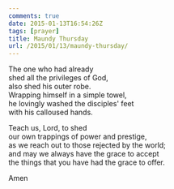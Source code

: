 ```yaml
---
comments: true
date: 2015-01-13T16:54:26Z
tags: [prayer]
title: Maundy Thursday
url: /2015/01/13/maundy-thursday/
---
```


The one who had already  
shed all the privileges of God,  
also shed his outer robe.  
Wrapping himself in a simple towel,  
he lovingly washed the disciples' feet  
with his calloused hands.  
  
Teach us, Lord, to shed  
our own trappings of power and prestige,  
as we reach out to those rejected by the world;  
and may we always have the grace to accept   
the things that you have had the grace to offer.  
  
Amen  

